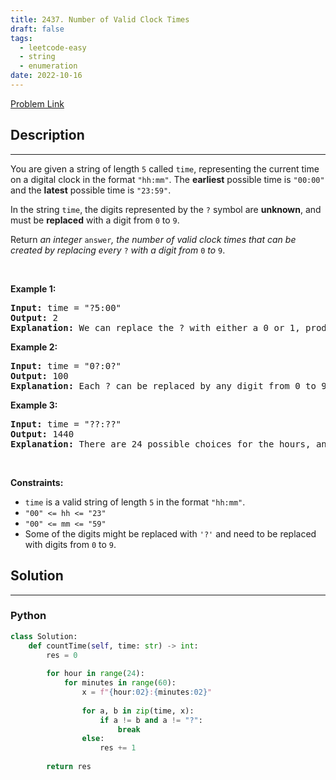 ```yaml
---
title: 2437. Number of Valid Clock Times
draft: false
tags: 
  - leetcode-easy
  - string
  - enumeration
date: 2022-10-16
---
```


[Problem Link](https://leetcode.com/problems/number-of-valid-clock-times/)

## Description

---
<p>You are given a string of length <code>5</code> called <code>time</code>, representing the current time on a digital clock in the format <code>&quot;hh:mm&quot;</code>. The <strong>earliest</strong> possible time is <code>&quot;00:00&quot;</code> and the <strong>latest</strong> possible time is <code>&quot;23:59&quot;</code>.</p>

<p>In the string <code>time</code>, the digits represented by the <code>?</code>&nbsp;symbol are <strong>unknown</strong>, and must be <strong>replaced</strong> with a digit from <code>0</code> to <code>9</code>.</p>

<p>Return<em> an integer </em><code>answer</code><em>, the number of valid clock times that can be created by replacing every </em><code>?</code><em>&nbsp;with a digit from </em><code>0</code><em> to </em><code>9</code>.</p>

<p>&nbsp;</p>
<p><strong class="example">Example 1:</strong></p>

<pre>
<strong>Input:</strong> time = &quot;?5:00&quot;
<strong>Output:</strong> 2
<strong>Explanation:</strong> We can replace the ? with either a 0 or 1, producing &quot;05:00&quot; or &quot;15:00&quot;. Note that we cannot replace it with a 2, since the time &quot;25:00&quot; is invalid. In total, we have two choices.
</pre>

<p><strong class="example">Example 2:</strong></p>

<pre>
<strong>Input:</strong> time = &quot;0?:0?&quot;
<strong>Output:</strong> 100
<strong>Explanation:</strong> Each ? can be replaced by any digit from 0 to 9, so we have 100 total choices.
</pre>

<p><strong class="example">Example 3:</strong></p>

<pre>
<strong>Input:</strong> time = &quot;??:??&quot;
<strong>Output:</strong> 1440
<strong>Explanation:</strong> There are 24 possible choices for the hours, and 60 possible choices for the minutes. In total, we have 24 * 60 = 1440 choices.
</pre>

<p>&nbsp;</p>
<p><strong>Constraints:</strong></p>

<ul>
	<li><code>time</code> is a valid string of length <code>5</code> in the format <code>&quot;hh:mm&quot;</code>.</li>
	<li><code>&quot;00&quot; &lt;= hh &lt;= &quot;23&quot;</code></li>
	<li><code>&quot;00&quot; &lt;= mm &lt;= &quot;59&quot;</code></li>
	<li>Some of the digits might be replaced with <code>&#39;?&#39;</code> and need to be replaced with digits from <code>0</code> to <code>9</code>.</li>
</ul>


## Solution

---
### Python
``` py title='number-of-valid-clock-times'
class Solution:
    def countTime(self, time: str) -> int:
        res = 0
        
        for hour in range(24):
            for minutes in range(60):
                x = f"{hour:02}:{minutes:02}"
                
                for a, b in zip(time, x):
                    if a != b and a != "?":
                        break
                else:
                    res += 1
        
        return res
```

